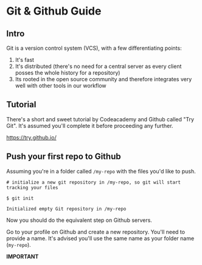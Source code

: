 # Git & Github Guide

## Intro

Git is a version control system (VCS), with a few differentiating points:

1. It's fast
1. It's distributed (there's no need for a central server as every client posses the whole history for a repository)
1. Its rooted in the open source community and therefore integrates very well with other tools in our workflow

## Tutorial

There's a short and sweet tutorial by Codeacademy and Github called "Try Git".
It's assumed you'll complete it before proceeding any further.

https://try.github.io/

## Push your first repo to Github

Assuming you're in a folder called `/my-repo` with the files you'd like to push.

```
# initialize a new git repository in /my-repo, so git will start tracking your files

$ git init

Initialized empty Git repository in /my-repo
```

Now you should do the equivalent step on Github servers.

Go to your profile on Github and create a new repository. 
You'll need to provide a name. It's advised you'll use the same name as your folder name (`my-repo`).

**IMPORTANT**
